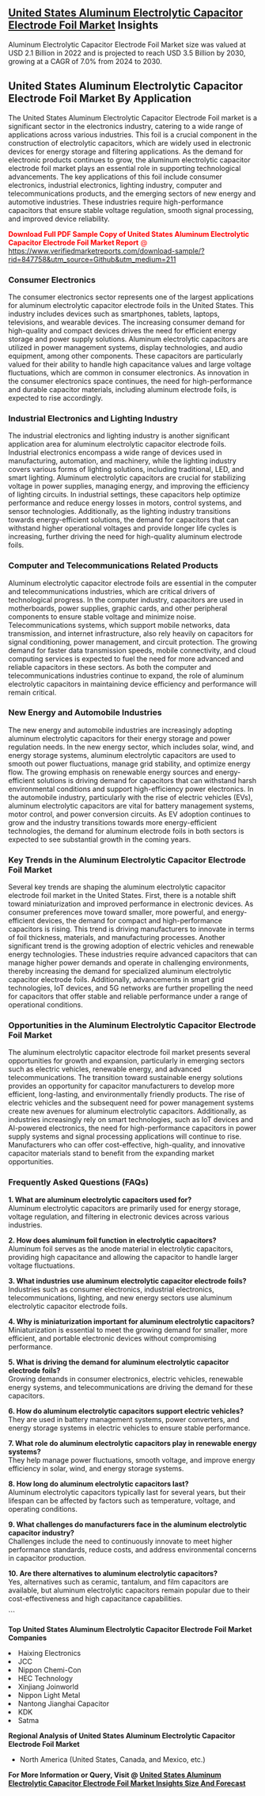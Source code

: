 <h2><a href="https://www.verifiedmarketreports.com/download-sample/?rid=847758&amp;utm_source=Github&amp;utm_medium=211" target="_blank">United States Aluminum Electrolytic Capacitor Electrode Foil Market</a> Insights</h2><p>Aluminum Electrolytic Capacitor Electrode Foil Market size was valued at USD 2.1 Billion in 2022 and is projected to reach USD 3.5 Billion by 2030, growing at a CAGR of 7.0% from 2024 to 2030.</p><p><h2>United States Aluminum Electrolytic Capacitor Electrode Foil Market By Application</h2><p>The United States Aluminum Electrolytic Capacitor Electrode Foil market is a significant sector in the electronics industry, catering to a wide range of applications across various industries. This foil is a crucial component in the construction of electrolytic capacitors, which are widely used in electronic devices for energy storage and filtering applications. As the demand for electronic products continues to grow, the aluminum electrolytic capacitor electrode foil market plays an essential role in supporting technological advancements. The key applications of this foil include consumer electronics, industrial electronics, lighting industry, computer and telecommunications products, and the emerging sectors of new energy and automotive industries. These industries require high-performance capacitors that ensure stable voltage regulation, smooth signal processing, and improved device reliability.<p><span class=""><span style="color: #ff0000;"><strong>Download Full PDF Sample Copy of United States Aluminum Electrolytic Capacitor Electrode Foil Market Report</strong> @ </span><a href="https://www.verifiedmarketreports.com/download-sample/?rid=847758&amp;utm_source=Github&amp;utm_medium=211" target="_blank">https://www.verifiedmarketreports.com/download-sample/?rid=847758&amp;utm_source=Github&amp;utm_medium=211</a></span></p><h3>Consumer Electronics</h3><p>The consumer electronics sector represents one of the largest applications for aluminum electrolytic capacitor electrode foils in the United States. This industry includes devices such as smartphones, tablets, laptops, televisions, and wearable devices. The increasing consumer demand for high-quality and compact devices drives the need for efficient energy storage and power supply solutions. Aluminum electrolytic capacitors are utilized in power management systems, display technologies, and audio equipment, among other components. These capacitors are particularly valued for their ability to handle high capacitance values and large voltage fluctuations, which are common in consumer electronics. As innovation in the consumer electronics space continues, the need for high-performance and durable capacitor materials, including aluminum electrode foils, is expected to rise accordingly.<h3>Industrial Electronics and Lighting Industry</h3><p>The industrial electronics and lighting industry is another significant application area for aluminum electrolytic capacitor electrode foils. Industrial electronics encompass a wide range of devices used in manufacturing, automation, and machinery, while the lighting industry covers various forms of lighting solutions, including traditional, LED, and smart lighting. Aluminum electrolytic capacitors are crucial for stabilizing voltage in power supplies, managing energy, and improving the efficiency of lighting circuits. In industrial settings, these capacitors help optimize performance and reduce energy losses in motors, control systems, and sensor technologies. Additionally, as the lighting industry transitions towards energy-efficient solutions, the demand for capacitors that can withstand higher operational voltages and provide longer life cycles is increasing, further driving the need for high-quality aluminum electrode foils.<h3>Computer and Telecommunications Related Products</h3><p>Aluminum electrolytic capacitor electrode foils are essential in the computer and telecommunications industries, which are critical drivers of technological progress. In the computer industry, capacitors are used in motherboards, power supplies, graphic cards, and other peripheral components to ensure stable voltage and minimize noise. Telecommunications systems, which support mobile networks, data transmission, and internet infrastructure, also rely heavily on capacitors for signal conditioning, power management, and circuit protection. The growing demand for faster data transmission speeds, mobile connectivity, and cloud computing services is expected to fuel the need for more advanced and reliable capacitors in these sectors. As both the computer and telecommunications industries continue to expand, the role of aluminum electrolytic capacitors in maintaining device efficiency and performance will remain critical.<h3>New Energy and Automobile Industries</h3><p>The new energy and automobile industries are increasingly adopting aluminum electrolytic capacitors for their energy storage and power regulation needs. In the new energy sector, which includes solar, wind, and energy storage systems, aluminum electrolytic capacitors are used to smooth out power fluctuations, manage grid stability, and optimize energy flow. The growing emphasis on renewable energy sources and energy-efficient solutions is driving demand for capacitors that can withstand harsh environmental conditions and support high-efficiency power electronics. In the automobile industry, particularly with the rise of electric vehicles (EVs), aluminum electrolytic capacitors are vital for battery management systems, motor control, and power conversion circuits. As EV adoption continues to grow and the industry transitions towards more energy-efficient technologies, the demand for aluminum electrode foils in both sectors is expected to see substantial growth in the coming years.<h3>Key Trends in the Aluminum Electrolytic Capacitor Electrode Foil Market</h3><p>Several key trends are shaping the aluminum electrolytic capacitor electrode foil market in the United States. First, there is a notable shift toward miniaturization and improved performance in electronic devices. As consumer preferences move toward smaller, more powerful, and energy-efficient devices, the demand for compact and high-performance capacitors is rising. This trend is driving manufacturers to innovate in terms of foil thickness, materials, and manufacturing processes. Another significant trend is the growing adoption of electric vehicles and renewable energy technologies. These industries require advanced capacitors that can manage higher power demands and operate in challenging environments, thereby increasing the demand for specialized aluminum electrolytic capacitor electrode foils. Additionally, advancements in smart grid technologies, IoT devices, and 5G networks are further propelling the need for capacitors that offer stable and reliable performance under a range of operational conditions.<h3>Opportunities in the Aluminum Electrolytic Capacitor Electrode Foil Market</h3><p>The aluminum electrolytic capacitor electrode foil market presents several opportunities for growth and expansion, particularly in emerging sectors such as electric vehicles, renewable energy, and advanced telecommunications. The transition toward sustainable energy solutions provides an opportunity for capacitor manufacturers to develop more efficient, long-lasting, and environmentally friendly products. The rise of electric vehicles and the subsequent need for power management systems create new avenues for aluminum electrolytic capacitors. Additionally, as industries increasingly rely on smart technologies, such as IoT devices and AI-powered electronics, the need for high-performance capacitors in power supply systems and signal processing applications will continue to rise. Manufacturers who can offer cost-effective, high-quality, and innovative capacitor materials stand to benefit from the expanding market opportunities.<h3>Frequently Asked Questions (FAQs)</h3><p><strong>1. What are aluminum electrolytic capacitors used for?</strong><br>Aluminum electrolytic capacitors are primarily used for energy storage, voltage regulation, and filtering in electronic devices across various industries.</p><p><strong>2. How does aluminum foil function in electrolytic capacitors?</strong><br>Aluminum foil serves as the anode material in electrolytic capacitors, providing high capacitance and allowing the capacitor to handle larger voltage fluctuations.</p><p><strong>3. What industries use aluminum electrolytic capacitor electrode foils?</strong><br>Industries such as consumer electronics, industrial electronics, telecommunications, lighting, and new energy sectors use aluminum electrolytic capacitor electrode foils.</p><p><strong>4. Why is miniaturization important for aluminum electrolytic capacitors?</strong><br>Miniaturization is essential to meet the growing demand for smaller, more efficient, and portable electronic devices without compromising performance.</p><p><strong>5. What is driving the demand for aluminum electrolytic capacitor electrode foils?</strong><br>Growing demands in consumer electronics, electric vehicles, renewable energy systems, and telecommunications are driving the demand for these capacitors.</p><p><strong>6. How do aluminum electrolytic capacitors support electric vehicles?</strong><br>They are used in battery management systems, power converters, and energy storage systems in electric vehicles to ensure stable performance.</p><p><strong>7. What role do aluminum electrolytic capacitors play in renewable energy systems?</strong><br>They help manage power fluctuations, smooth voltage, and improve energy efficiency in solar, wind, and energy storage systems.</p><p><strong>8. How long do aluminum electrolytic capacitors last?</strong><br>Aluminum electrolytic capacitors typically last for several years, but their lifespan can be affected by factors such as temperature, voltage, and operating conditions.</p><p><strong>9. What challenges do manufacturers face in the aluminum electrolytic capacitor industry?</strong><br>Challenges include the need to continuously innovate to meet higher performance standards, reduce costs, and address environmental concerns in capacitor production.</p><p><strong>10. Are there alternatives to aluminum electrolytic capacitors?</strong><br>Yes, alternatives such as ceramic, tantalum, and film capacitors are available, but aluminum electrolytic capacitors remain popular due to their cost-effectiveness and high capacitance capabilities.</p>```</p><p><strong>Top United States Aluminum Electrolytic Capacitor Electrode Foil Market Companies</strong></p><div data-test-id=""><p><li>Haixing Electronics</li><li> JCC</li><li> Nippon Chemi-Con</li><li> HEC Technology</li><li> Xinjiang Joinworld</li><li> Nippon Light Metal</li><li> Nantong Jianghai Capacitor</li><li> KDK</li><li> Satma</li></p><div><strong>Regional Analysis of&nbsp;United States Aluminum Electrolytic Capacitor Electrode Foil Market</strong></div><ul><li dir="ltr"><p dir="ltr">North America&nbsp;(United States, Canada, and Mexico, etc.)</p></li></ul><p><strong>For More Information or Query, Visit @&nbsp;</strong><strong><a href="https://www.verifiedmarketreports.com/product/aluminum-electrolytic-capacitor-electrode-foil-market/?utm_source=Github&amp;utm_medium=211" target="_blank">United States Aluminum Electrolytic Capacitor Electrode Foil Market Insights Size And Forecast</a></strong></p></div>
